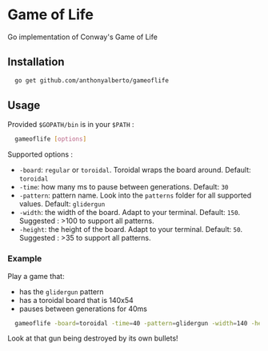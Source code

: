 # Game of Life
Go implementation of Conway's Game of Life

## Installation

```sh
  go get github.com/anthonyalberto/gameoflife
```

## Usage

Provided `$GOPATH/bin` is in your `$PATH` :

```sh
  gameoflife [options]
```

Supported options :
- `-board`: `regular` or `toroidal`. Toroidal wraps the board around. Default: `toroidal`
- `-time`: how many ms to pause between generations. Default: `30`
- `-pattern`: pattern name. Look into the `patterns` folder for all supported values. Default: `glidergun`
- `-width`: the width of the board. Adapt to your terminal. Default: `150`. Suggested : >100 to support all patterns.
- `-height`: the height of the board. Adapt to your terminal. Default: `50`. Suggested : >35 to support all patterns.

### Example

Play a game that:
- has the `glidergun` pattern
- has a toroidal board that is 140x54
- pauses between generations for 40ms

```sh
  gameoflife -board=toroidal -time=40 -pattern=glidergun -width=140 -height=54
```

Look at that gun being destroyed by its own bullets!
